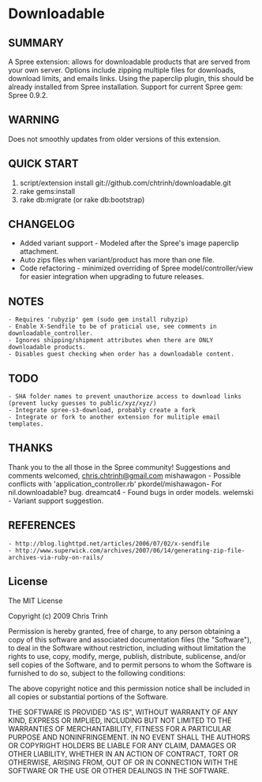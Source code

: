 # Downloadable

## SUMMARY
A Spree extension: allows for downloadable products that are served from your own server. 
Options include zipping multiple files for downloads, download limits, and emails links. 
Using the paperclip plugin, this should be already installed from Spree installation. 
Support for current Spree gem: Spree 0.9.2.

## WARNING
Does not smoothly updates from older versions of this extension.

## QUICK START
1. script/extension install git://github.com/chtrinh/downloadable.git
2. rake gems:install
3. rake db:migrate (or rake db:bootstrap)

## CHANGELOG
  - Added variant support - Modeled after the Spree's image paperclip attachment.
  - Auto zips files when variant/product has more than one file.
  - Code refactoring - minimized overriding of Spree model/controller/view for easier integration when upgrading to future releases.

## NOTES
	- Requires 'rubyzip' gem (sudo gem install rubyzip)
	- Enable X-Sendfile to be of praticial use, see comments in downloadable_controller.
	- Ignores shipping/shipment attributes when there are ONLY downloadable products.
	- Disables guest checking when order has a downloadable content.

## TODO
	- SHA folder names to prevent unauthorize access to download links (prevent lucky guesses to public/xyz/xyz/)
	- Integrate spree-s3-download, probably create a fork
	- Integrate or fork to another extension for mulitiple email templates. 

## THANKS
Thank you to the all those in the Spree community! 
Suggestions and comments welcomed, chris.chtrinh@gmail.com
	  mishawagon - Possible conflicts with 'application_controller.rb'
	  pkordel/mishawagon- For nil.downloadable? bug. 
	  dreamcat4 - Found bugs in order models.
	  welemski - Variant support suggestion.
	
## REFERENCES
	- http://blog.lighttpd.net/articles/2006/07/02/x-sendfile
	- http://www.superwick.com/archives/2007/06/14/generating-zip-file-archives-via-ruby-on-rails/

## License

The MIT License

Copyright (c) 2009 Chris Trinh

Permission is hereby granted, free of charge, to any person obtaining a copy
of this software and associated documentation files (the "Software"), to deal
in the Software without restriction, including without limitation the rights
to use, copy, modify, merge, publish, distribute, sublicense, and/or sell
copies of the Software, and to permit persons to whom the Software is
furnished to do so, subject to the following conditions:

The above copyright notice and this permission notice shall be included in
all copies or substantial portions of the Software.

THE SOFTWARE IS PROVIDED "AS IS", WITHOUT WARRANTY OF ANY KIND, EXPRESS OR
IMPLIED, INCLUDING BUT NOT LIMITED TO THE WARRANTIES OF MERCHANTABILITY,
FITNESS FOR A PARTICULAR PURPOSE AND NONINFRINGEMENT. IN NO EVENT SHALL THE
AUTHORS OR COPYRIGHT HOLDERS BE LIABLE FOR ANY CLAIM, DAMAGES OR OTHER
LIABILITY, WHETHER IN AN ACTION OF CONTRACT, TORT OR OTHERWISE, ARISING FROM,
OUT OF OR IN CONNECTION WITH THE SOFTWARE OR THE USE OR OTHER DEALINGS IN
THE SOFTWARE.